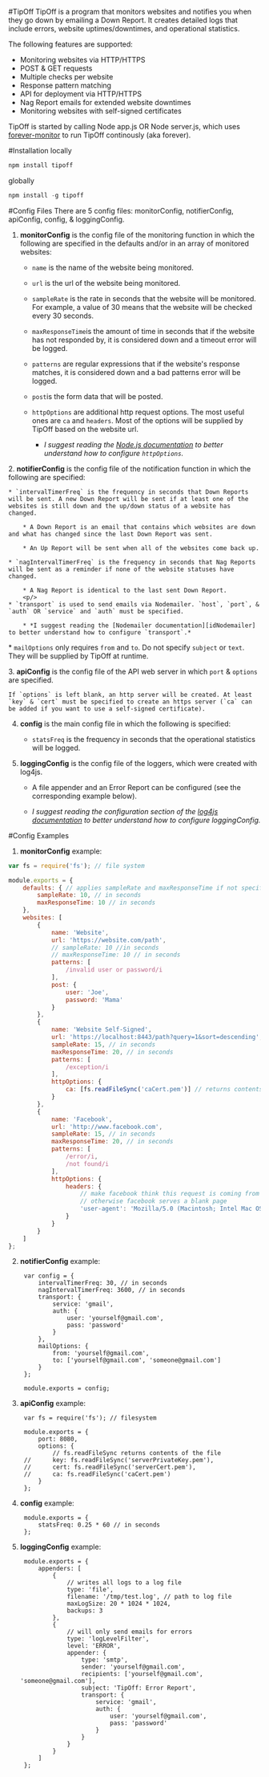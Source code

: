 #TipOff
TipOff is a program that monitors websites and notifies you when they go down by emailing a Down Report. It creates detailed logs that include errors, website uptimes/downtimes, and operational statistics.

The following features are supported:

* Monitoring websites via HTTP/HTTPS
* POST & GET requests
* Multiple checks per website
* Response pattern matching
* API for deployment via HTTP/HTTPS
* Nag Report emails for extended website downtimes
* Monitoring websites with self-signed certificates

TipOff is started by calling Node app.js OR Node server.js, which uses [forever-monitor][idForeverMonitor] to run TipOff continously (aka forever).

[idForeverMonitor]: https://github.com/nodejitsu/forever-monitor

#Installation
locally  

```javascript
npm install tipoff
```  

globally  

```javascript
npm install -g tipoff
```

#Config Files
There are 5 config files: monitorConfig, notifierConfig, apiConfig, config, & loggingConfig.  

1. **monitorConfig** is the config file of the monitoring function in which the following are specified in the defaults and/or in an array of monitored websites:

	* `name` is the name of the website being monitored.
	
	* `url` is the url of the website being monitored.
	
	* `sampleRate` is the rate in seconds that the website will be monitored. For example, a value of 30 means that the website will be checked every 30 seconds.
	
	* `maxResponseTime`is the amount of time in seconds that if the website has not responded by, it is considered down and a timeout error will be logged.
	
	* `patterns` are regular expressions that if the website's response matches, it is considered down and a bad patterns error will be logged.
	
	* `post`is the form data that will be posted.
	
	* `httpOptions` are additional http request options. The most useful ones are `ca` and `headers`. Most of the options will be supplied by TipOff based on the website url.
	
		* *I suggest reading the [Node.js documentation][idNodeJs] to better understand how to configure `httpOptions`.*
		
[idNodeJs]: http://nodejs.org/api/http.html#http_http_request_options_callback
		<p/>
2. **notifierConfig** is the config file of the notification function in which the following are specified:

	* `intervalTimerFreq` is the frequency in seconds that Down Reports will be sent. A new Down Report will be sent if at least one of the websites is still down and the up/down status of a website has changed.
	
		* A Down Report is an email that contains which websites are down and what has changed since the last Down Report was sent.
			
		* An Up Report will be sent when all of the websites come back up.
		
	* `nagIntervalTimerFreq` is the frequency in seconds that Nag Reports will be sent as a reminder if none of the website statuses have changed.
	
		* A Nag Report is identical to the last sent Down Report.
		<p/>
	* `transport` is used to send emails via Nodemailer. `host`, `port`, & `auth` OR `service` and `auth` must be specified.
	
		* *I suggest reading the [Nodemailer documentation][idNodemailer] to better understand how to configure `transport`.*
		
[idNodemailer]: https://github.com/andris9/Nodemailer
		<p/>
	* `mailOptions` only requires `from` and `to`. Do not specify `subject` or `text`. They will be supplied by TipOff at runtime.
	<p/>
3. **apiConfig** is the config file of the API web server in which `port` & `options` are specified.

	If `options` is left blank, an http server will be created. At least `key` & `cert` must be specified to create an https server (`ca` can be added if you want to use a self-signed certificate).
	
4. **config** is the main config file in which the following is specified:

	* `statsFreq` is the frequency in seconds that the operational statistics will be logged.
	<p/>
5. **loggingConfig** is the config file of the loggers, which were created with log4js.

	* A file appender and an Error Report can be configured (see the corresponding example below).
	
	* *I suggest reading the configuration section of the [log4js documentation][idLog4js] to better understand how to configure loggingConfig.*

[idLog4js]: https://github.com/nomiddlename/log4js-node

#Config Examples
1. **monitorConfig** example:

```javascript
var fs = require('fs'); // file system

module.exports = {
	defaults: { // applies sampleRate and maxResponseTime if not specified
		sampleRate: 10, // in seconds
		maxResponseTime: 10 // in seconds
	},
	websites: [
		{
			name: 'Website',
			url: 'https://website.com/path',
			// sampleRate: 10 //in seconds
			// maxResponseTime: 10 // in seconds
			patterns: [
				/invalid user or password/i
			],
			post: {
				user: 'Joe',
				password: 'Mama'
			}
		},
		{
			name: 'Website Self-Signed',
			url: 'https://localhost:8443/path?query=1&sort=descending',
			sampleRate: 15, // in seconds
			maxResponseTime: 20, // in seconds
			patterns: [
				/exception/i
			],
			httpOptions: {
				ca: [fs.readFileSync('caCert.pem')] // returns contents of the file
			}
		},
		{
			name: 'Facebook',
			url: 'http://www.facebook.com',
			sampleRate: 15, // in seconds
			maxResponseTime: 20, // in seconds
			patterns: [
				/error/i,
				/not found/i
			],
			httpOptions: {
				headers: {
					// make facebook think this request is coming from a browser so it will serve the correct page
					// otherwise facebook serves a blank page
					'user-agent': 'Mozilla/5.0 (Macintosh; Intel Mac OS X 10_7_5) AppleWebKit/537.36 (KHTML, like Gecko) Chrome/35.0.1916.153 Safari/537.36'
				}
			}
		}
	]
};
```  

2. **notifierConfig** example:

		var config = {
			intervalTimerFreq: 30, // in seconds
			nagIntervalTimerFreq: 3600, // in seconds
			transport: {
				service: 'gmail',
				auth: {
					user: 'yourself@gmail.com',
					pass: 'password'
				}
			},
			mailOptions: {
				from: 'yourself@gmail.com',
				to: ['yourself@gmail.com', 'someone@gmail.com']
			}
		};
		
		module.exports = config;
3. **apiConfig** example:

		var fs = require('fs'); // filesystem
		
		module.exports = {
			port: 8080,
			options: {
				// fs.readFileSync returns contents of the file
		//		key: fs.readFileSync('serverPrivateKey.pem'),
		//		cert: fs.readFileSync('serverCert.pem'),
		//		ca: fs.readFileSync('caCert.pem')
			}
		};
4. **config** example:

		module.exports = {
			statsFreq: 0.25 * 60 // in seconds
		};
5. **loggingConfig** example:

		module.exports = {
			appenders: [
				{
					// writes all logs to a log file
					type: 'file',
					filename: '/tmp/test.log', // path to log file
					maxLogSize: 20 * 1024 * 1024,
					backups: 3
				},
				{
					// will only send emails for errors
					type: 'logLevelFilter',
					level: 'ERROR',
					appender: {
						type: 'smtp',
						sender: 'yourself@gmail.com',
						recipients: ['yourself@gmail.com', 'someone@gmail.com'],
						subject: 'TipOff: Error Report',
						transport: {
							service: 'gmail',
							auth: {
								user: 'yourself@gmail.com',
								pass: 'password'
							}
						}
					}
				}
			]
		};